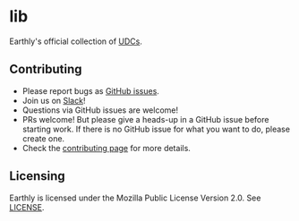 # lib

Earthly's official collection of [UDCs](https://docs.earthly.dev/docs/guides/udc).

## Contributing

* Please report bugs as [GitHub issues](https://github.com/earthly/lib/issues).
* Join us on [Slack](https://earthly.dev/slack)!
* Questions via GitHub issues are welcome!
* PRs welcome! But please give a heads-up in a GitHub issue before starting work. If there is no GitHub issue for what you want to do, please create one.
* Check the [contributing page](./CONTRIBUTING.md) for more details.

## Licensing

Earthly is licensed under the Mozilla Public License Version 2.0. See [LICENSE](./LICENSE).